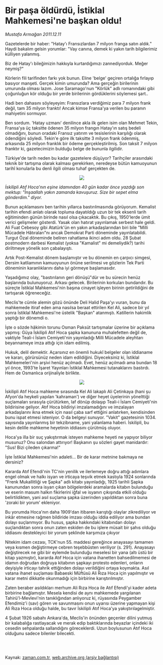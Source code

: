 # Bir paşa öldürdü, İstiklal Mahkemesi'ne başkan oldu!

*Mustafa Armağan 2011.12.11*

<td class="columnist-detail">
<p>Gazetelerde bir haber: "Hatay'ı Fransızlardan 7 milyon franga satın aldık." Haydi bakalım gelsin yorumlar: "Vay canına, demek ki yakın tarih bilgilerimiz külliyen yalanmış.</p>
<p>
<div id="haberMetinDiv">
<p>Biz de Hatay'ı bileğimizin hakkıyla kurtardığımızı zannediyorduk. Meğer neymiş?" 
<p>Körlerin fili tarifinden farkı yok bunun. Eline 'belge' geçiren ortalığa fırlayıp basıyor manşeti. Gerçek kimin umurunda? Ama gerçeğin birilerinin umurunda olması lazım. Jose Saramago'nun "Körlük" adlı romanındaki gibi çoğunluğun kör olduğu bir yerde birilerinin gördüklerini söylemesi şart..
<p>Hadi ben dahasını söyleyeyim: Fransızlara verdiğimiz para 7 milyon frank değil, tam 35 milyon franktı! Ancak kimse Fransa'ya verilen bu paranın mahiyetini sormuyor.
<p>Ben sordum. 'Hatay uzmanı' denilince akla ilk gelen isim olan Mehmet Tekin, Fransa'ya üç taksitte ödenen 35 milyon frangın Hatay'ın satış bedeli olmadığını, bunun oradaki Fransız yatırım ve tesislerinin karşılığı olarak ödendiğini söyledi. Tekin'e göre ilk taksitte 3 milyon frank ödenmiş, arkasında 25 milyon franklık bir ödeme gerçekleştirilmiş. Son taksit 7 milyon franktır ki, gazetecimizin bulduğu belge de bununla ilgilidir.
<p>Türkiye'de tarih neden bu kadar gazetelere düşüyor? Tarihçiler arasındaki teknik bir tartışma olarak kalması gerekirken, neredeyse bütün kamuoyunun tarihî konularla bu denli ilgili olması tuhaf gerçekten de. 
<p><p align="center"><img src="http://web.archive.org/web/20120109064318im_/http://medya.zaman.com.tr/2011/12/11/armagan01.jpg"/>
<p><i>İskilipli Atıf Hoca'nın eşine idamından 40 gün kadar önce yazdığı son mektup: "İnşaallah yakın zamanda kavuşuruz. Size bir sepet elma gönderdim." diyor.</i>
<p>
<p>Bunun açıklamasını ben tarihin yıllarca bastırılmasında görüyorum. Kemalist tarihin efendi anlatı olarak topluma dayatıldığı uzun bir tek eksenli tarih eğitiminden günün birinde nasıl olsa çıkacaktık. Bu çıkış, 1950'lerde ümit verici gelişmeler gösterdi. Yasak olan hatırat yayınlamak serbest hale geldi. Ali Fuat Cebesoy gibi Atatürk'ün en yakın arkadaşlarından biri bile "Milli Mücadele Hâtıraları"nı ancak Demokrat Parti döneminde yayınlatabildi. Turgut Özal döneminde beliren rahatlama ikinci adım oldu. 28 Şubat postmodern darbesi Kemalist (yoksa "Kamalist" mi demeliydik?) tarihi diriltmeye yönelik son çabalayıştı. 
<p>Artık Post-Kemalist dönem başlamıştır ve bu dönemin en çarpıcı simgesi, Dersim katliamının kamuoyunun önüne serilmesi ve gözlerin Tek Parti döneminin karanlıklarını daha iyi görmeye başlamasıdır.
<p>Yaşadığımız olay, "bastırılanın geri dönüşü"dür ve bu sürecin henüz başlarında bulunuyoruz. Arkası gelecek. Birilerinin korkuları bundandır. Bu süreçte İstiklal Mahkemesi'nin başına cinayet işleyen birinin getirildiğini de tartışarak öğreneceğiz.
<p>Meclis'te cümle alemin gözü önünde Deli Halid Paşa'yı vuran, bunu da mahkemede itiraf eden ama nasılsa beraat ettirilen Kel Ali, sadece bir yıl sonra İstiklal Mahkemesi'ne üstelik "Başkan" atanmıştı. Katillerin hakimlik yaptığı bir dönemdi o.
<p>İşte o sözde hâkimin torunu Osman Paksüt tartışmalar üzerine bir açıklama yapmış: Güya İskilipli Atıf Hoca şapka kanununa muhalefetten değil de, vaktiyle Teali-i İslam Cemiyeti'nin yayınladığı Milli Mücadele aleyhtarı beyannameye imza attığı için idam edilmiş. 
<p>Hukuk, delil demektir. Açarsınız en önemli hukukî belgeler olan iddianame ve kararı, görürsünüz neden idam edildiğini. Diyeceksiniz ki, İstiklal Mahkemeleri'nin arşivi henüz açılmadı. Evet, henüz açılmadı ama bundan 18 yıl önce, 1993'te İşaret Yayınları İstiklal Mahkemesi tutanaklarını bastırdı. Hem de Osmanlıca orijinaliyle birlikte. 
<p><p align="center"><img src="http://web.archive.org/web/20120109064318im_/http://medya.zaman.com.tr/2011/12/11/armagan02.jpg"/>
<p>İskilipli Atıf Hoca mahkeme sırasında Kel Ali lakaplı Ali Çetinkaya (hani şu Afyon'da heykeli yapılan 'kahraman') ve diğer heyet üyelerinin yönelttiği suçlamaları sırasıyla çürütürken, laf dönüp dolaşıp Teali-i İslam Cemiyeti'nin bildirisine geliyor. Atıf Hoca bildiriyi imzalamadığını ve imzalayan arkadaşlarını ikna etmek için nasıl çaba sarf ettiğini anlatırken, kendisinden bunu ispat etmesi isteniyor. O da belgeyi sunuyor. "Vakit" gazetesinin 1034. sayısında yayınlanmış bir tekzibname, yani yalanlama haberi. İskilipli, bu kesin delille mahkeme heyetinin iddiasını çürütmüş oluyor.
<p>Hoca'ya illa bir suç yakıştırmak isteyen mahkeme heyeti ne yapıyor biliyor musunuz? Onu salondan attırıyor! Başkanın şu sözleri gayet manidardır: "Sus! Bizi çileden çıkarma!"
<p>İşte İstiklal Mahkemesi'nin adaleti... Bir de karar metnine bakmaya ne dersiniz? 
<p>Kararda Atıf Efendi'nin TC'nin yenilik ve ilerlemeye doğru attığı adımlara engel olmak ve halkı isyan ve irticaya teşvik etmek kastıyla 1924 sonlarında "Frenk Mukallitliği ve Şapka" adlı kitabı yayınladığı, 1925 tarihli Şapka kanunundan sonra isyan çıkan bölgelerdeki aramalarda kitabın bulunduğu ve eserin masum halkın fikirlerini iğfal ve isyanın çıkışında etkili olduğu belirtildikten, yani asıl suçlama şapka üzerinden yapıldıktan sonra buna 'zoraki bir yorum' ekleniyor. 
<p>Bu yorumda Hoca'nın daha 1909'dan itibaren karıştığı olaylar zikrediliyor ve inkâr etmesine rağmen bildiride imzası olduğu iddia ediliyor ama bundan dolayı suçlanmıyor. Bu husus, şapka hakkındaki kitabından dolayı suçlandıktan sonra onun zaten eskiden de bu işlere müsait bir şahıs olduğu iddiasını destekleyici bir yorum şeklinde karşımıza çıkıyor
<p>Nitekim idam cezası, TCK'nun 55. maddesi gereğince anayasayı tamamen veya kısmen değiştirmeye cebren teşebbüsten veriliyor (s. 291). Anayasayı değiştirecek ne gibi bir eylemde bulunduğu meselesi bir yana (altı üstü bir kitap yazmıştır), kararda Atıf Hoca için vatana ihanetten bahsedilmemesi de idamın doğrudan doğruya kitabının şapkayı protesto edenleri, onların deyişiyle irticayı tahrik ettiğinden dolayı verildiğini ortaya koymakta. Asıl vatana ihanet suçlaması Babaeski Müftüsü Ali Rıza Hoca için yapılmıştır ve karar metni dikkatle okunmadığı için birbirine karıştırılmıştır.
<p>Zaten beraber asıldıkları merhum Ali Rıza Hoca ile Atıf Efendi'yi kader adeta birbirine bağlamıştır. Mesela kendisi de aynı mahkemede yargılanan Tahirü'l-Mevlevi'nin tanıklığından anlıyoruz ki, rüyasında Peygamber Efendimiz'i (sav) gören ve savunmasını onun uyarısı üzerine yapmayan kişi Ali Rıza Hoca olduğu halde, bu tavır İskilipli Atıf Hoca'ya yakıştırılagelmiştir.
<p>4 Şubat 1926 sabahı Ankara'da, Meclis'in önünden geçenler dilini yutmuş bir kalabalığa rastlayacak ve merak edip baktıklarında beyazlar içindeki iki cesedin sehpalarda sallandığını göreceklerdi. Uzun boylusunun Atıf Hoca olduğunu sadece bilenler bilecekti.</p></p></p></p></p></p></p></p></p></p></p></p></p></p></p></p></p></p></p></p></p></p></p></p></p></div>
</p>


<p><br>
		 </br></p></td>

Kaynak: [zaman.com.tr](http://zaman.com.tr/yazar.do?yazino=1213100), [web.archive.org (arşiv bağlantısı)](http://web.archive.org/web/20120109064318/http://www.zaman.com.tr:80/yazar.do?yazino=1213100)
